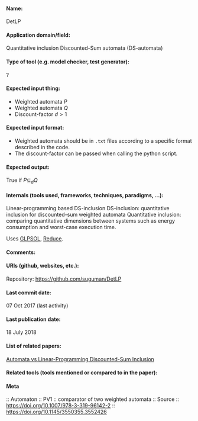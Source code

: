 #### Name:
DetLP

#### Application domain/field:
Quantitative inclusion
Discounted-Sum automata (DS-automata)

#### Type of tool (e.g. model checker, test generator):
?

#### Expected input thing:
- Weighted automata $P$
- Weighted automata $Q$
- Discount-factor $d > 1$

#### Expected input format:
- Weighted automata should be in `.txt` files according to a specific format described in the code.
- The discount-factor can be passed when calling the python script.

#### Expected output:
True if $P\subseteq_dQ$

#### Internals (tools used, frameworks, techniques, paradigms, ...):
Linear-programming based DS-inclusion
DS-inclusion: quantitative inclusion for discounted-sum weighted automata
Quantitative inclusion: comparing quantitative dimensions between systems such as energy consumption and worst-case execution time.

Uses [GLPSOL](Solvers/GLPSOL.md), [Reduce](Reduce.md).

#### Comments:

#### URIs (github, websites, etc.):
Repository: https://github.com/suguman/DetLP

#### Last commit date:
07 Oct 2017 (last activity)

#### Last publication date:
18 July 2018

#### List of related papers:
[Automata vs Linear-Programming Discounted-Sum Inclusion](https://doi.org/10.1007/978-3-319-96142-2_9)

#### Related tools (tools mentioned or compared to in the paper):

#### Meta
:: Automaton
:: PV1 :: comparator of two weighted automata
:: Source :: https://doi.org/10.1007/978-3-319-96142-2 :: https://doi.org/10.1145/3550355.3552426
